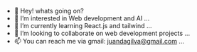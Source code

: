 - 👋 Hey! whats going on?
- 👀 I’m interested in Web development and AI ...
- 🌱 I’m currently learning React.js and tailwind ...
- 💞️ I’m looking to collaborate on web development projects ...
- 📫 You can reach me via gmail: juandagilva@gmail.com ...

<!---
juandgv/juandgv is a ✨ special ✨ repository because its `README.md` (this file) appears on your GitHub profile.
You can click the Preview link to take a look at your changes.
--->
